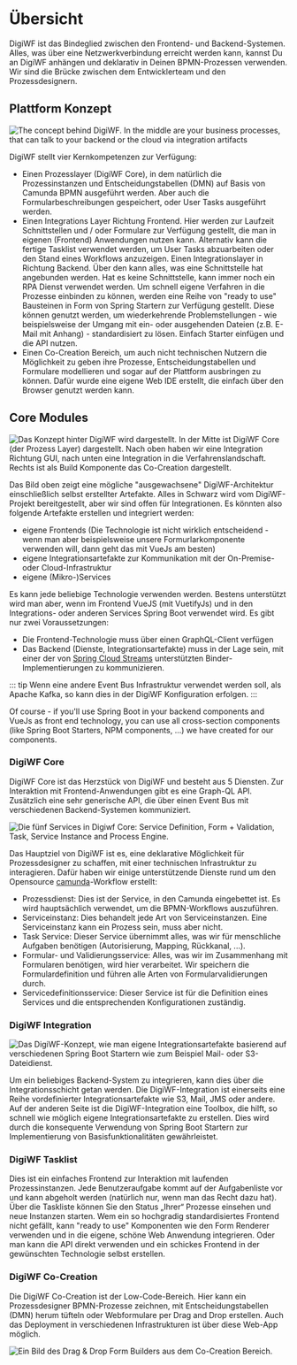# Übersicht

DigiWF ist das Bindeglied zwischen den Frontend- und Backend-Systemen. Alles, was über eine Netzwerkverbindung erreicht werden kann, kannst Du an DigiWF anhängen und deklarativ in Deinen BPMN-Prozessen verwenden. Wir sind die Brücke zwischen dem Entwicklerteam und den Prozessdesignern.

## Plattform Konzept

![The concept behind DigiWF. In the middle are your business processes, that can talk to your backend or
the cloud via integration artifacts](~@source/images/platform/architecture/digiwf_concept_process_and_integrationplatform.png)

DigiWF stellt vier Kernkompetenzen zur Verfügung:

- Einen Prozesslayer (DigiWF Core), in dem natürlich die Prozessinstanzen und Entscheidungstabellen (DMN) auf Basis von Camunda BPMN ausgeführt werden. Aber auch die Formularbeschreibungen gespeichert, oder User Tasks ausgeführt werden.
- Einen Integrations Layer Richtung Frontend. Hier werden zur Laufzeit Schnittstellen und / oder Formulare zur Verfügung gestellt, die man in eigenen (Frontend) Anwendungen nutzen kann. Alternativ kann die fertige Tasklist verwendet werden, um User Tasks abzuarbeiten oder den Stand eines Workflows anzuzeigen.
 Einen Integrationslayer in Richtung Backend. Über den kann alles, was eine Schnittstelle hat angebunden werden. Hat es keine Schnittstelle, kann immer noch ein RPA Dienst verwendet werden. Um schnell eigene Verfahren in die Prozesse einbinden zu können, werden eine Reihe von "ready to use" Bausteinen in Form von Spring Startern zur Verfügung gestellt. Diese können genutzt werden, um wiederkehrende Problemstellungen - wie beispielsweise der Umgang mit ein- oder ausgehenden Dateien (z.B. E-Mail mit Anhang) - standardisiert zu lösen. Einfach Starter einfügen und die API nutzen.
- Einen Co-Creation Bereich, um auch nicht technischen Nutzern die Möglichkeit zu geben ihre Prozesse, Entscheidungstabellen und Formulare modellieren und sogar auf der Plattform ausbringen zu können. Dafür wurde eine eigene Web IDE erstellt, die einfach über den Browser genutzt werden kann.

## Core Modules


![Das Konzept hinter DigiWF wird dargestellt. In der Mitte ist DigiWF Core (der Prozess Layer) dargestellt.
Nach oben haben wir eine Integration Richtung GUI, nach unten eine Integration in die Verfahrenslandschaft. Rechts
ist als Build Komponente das Co-Creation dargestellt.](~@source/images/platform/architecture/digiwf_how_to_integrate_your_app.png)

Das Bild oben zeigt eine mögliche "ausgewachsene" DigiWF-Architektur einschließlich selbst erstellter Artefakte. Alles in
Schwarz wird vom DigiWF-Projekt bereitgestellt, aber wir sind offen für Integrationen. Es könnten also folgende Artefakte
erstellen und integriert werden:

- eigene Frontends (Die Technologie ist nicht wirklich entscheidend - wenn man aber beispielsweise unsere
  Formurlarkomponente verwenden will, dann geht das mit VueJs am besten)
- eigene Integrationsartefakte zur Kommunikation mit der On-Premise- oder Cloud-Infrastruktur
- eigene (Mikro-)Services

Es kann jede beliebige Technologie verwenden werden. Bestens unterstützt wird man aber, wenn im Frontend VueJS (mit
VuetifyJs) und in den Integrations- oder anderen Services Spring Boot verwendet wird. Es gibt nur zwei Voraussetzungen:

- Die Frontend-Technologie muss über einen GraphQL-Client verfügen
- Das Backend (Dienste, Integrationsartefakte) muss in der Lage sein, mit einer der von [Spring Cloud Streams](https://spring.io/projects/spring-cloud-stream) unterstützten Binder-Implementierungen zu kommunizieren.

::: tip
Wenn eine andere Event Bus Infrastruktur verwendet werden soll, als Apache Kafka, so kann dies in der DigiWF 
Konfiguration erfolgen.
:::

Of course - if you'll use Spring Boot in your backend components and VueJs as front end technology, you can use all cross-section components (like Spring Boot Starters, NPM components, ...) we have created for our components.

### DigiWF Core
DigiWF Core ist das Herzstück von DigiWF und besteht aus 5 Diensten. Zur Interaktion mit Frontend-Anwendungen gibt
es eine Graph-QL API. Zusätzlich eine sehr generische API, die über einen Event Bus mit verschiedenen
Backend-Systemen kommuniziert.


![Die fünf Services in Digiwf Core: Service Definition, Form + Validation, Task, Service Instance and
Process Engine.](~@source/images/platform/architecture/digiwf_core_services.png)

Das Hauptziel von DigiWF ist es, eine deklarative Möglichkeit für Prozessdesigner zu schaffen, mit einer technischen Infrastruktur zu interagieren. Dafür haben wir einige unterstützende Dienste rund um den Opensource [camunda](https://camunda.com/)-Workflow erstellt:

- Prozessdienst: Dies ist der Service, in den Camunda eingebettet ist. Es wird hauptsächlich verwendet, um die
  BPMN-Workflows auszuführen.
- Serviceinstanz: Dies behandelt jede Art von Serviceinstanzen. Eine Serviceinstanz kann ein Prozess sein, muss aber
  nicht.
- Task Service: Dieser Service übernimmt alles, was wir für menschliche Aufgaben benötigen (Autorisierung, Mapping, Rückkanal, ...).
- Formular- und Validierungsservice: Alles, was wir im Zusammenhang mit Formularen benötigen, wird hier verarbeitet.
  Wir speichern die Formulardefinition und führen alle Arten von Formularvalidierungen durch.
- Servicedefinitionsservice: Dieser Service ist für die Definition eines Services und die entsprechenden
  Konfigurationen
  zuständig.

### DigiWF Integration

![Das DigiWF-Konzept, wie man eigene Integrationsartefakte basierend auf verschiedenen Spring Boot
Startern wie zum Beispiel Mail- oder S3-Dateidienst.](~@source/images/platform/architecture/digiwf_how_to_build_your_own_service.png)


Um ein beliebiges Backend-System zu integrieren, kann dies über die Integrationsschicht getan werden. Die
DigiWF-Integration ist einerseits eine Reihe vordefinierter Integrationsartefakte wie S3, Mail, JMS oder andere. Auf der anderen Seite ist die DigiWF-Integration eine Toolbox, die hilft, so schnell wie möglich eigene Integrationsartefakte zu erstellen. Dies wird durch die konsequente Verwendung von Spring Boot Startern zur Implementierung von Basisfunktionalitäten gewährleistet.

### DigiWF Tasklist
Dies ist ein einfaches Frontend zur Interaktion mit laufenden Prozessinstanzen. Jede Benutzeraufgabe kommt auf der
Aufgabenliste vor und kann abgeholt werden (natürlich nur, wenn man das Recht dazu hat). Über die Taskliste können
Sie den Status „Ihrer“ Prozesse einsehen und neue Instanzen starten. Wem ein so hochgradig standardisiertes Frontend
nicht gefällt, kann "ready to use" Komponenten wie den Form Renderer verwenden und in die eigene, schöne Web Anwendung
integrieren.
Oder man kann die API direkt verwenden und ein schickes Frontend in der gewünschten Technologie selbst erstellen.

### DigiWF Co-Creation
Die DigiWF Co-Creation ist der Low-Code-Bereich. Hier kann ein Prozessdesigner BPMN-Prozesse zeichnen,
mit Entscheidungstabellen (DMN) herum tüfteln oder Webformulare per Drag and Drop erstellen. Auch das Deployment in
verschiedenen Infrastrukturen ist über diese Web-App möglich.

![Ein Bild des Drag & Drop Form Builders aus dem Co-Creation Bereich.](~@source/images/platform/architecture/form_builder.png)

